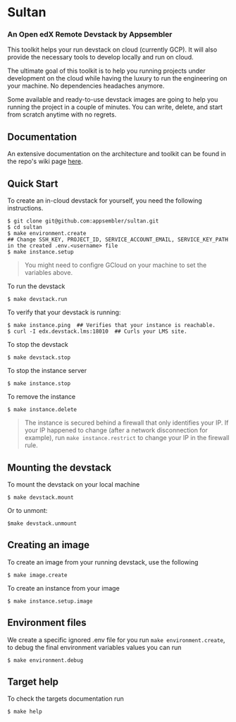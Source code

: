 # Sultan

### An Open edX Remote Devstack by Appsembler

This toolkit helps your run devstack on cloud (currently GCP). It will also provide the necessary tools to develop locally and run on cloud.

The ultimate goal of this toolkit is to help you running projects under development on the cloud while having the luxury to run the engineering on your machine. No dependencies headaches anymore. 

Some available and ready-to-use devstack images are going to help you running the project in a couple of minutes. You can write, delete, and start from scratch anytime with no regrets.

## Documentation
An extensive documentation on the architecture and toolkit can be found in the repo's wiki page [here](https://github.com/appsembler/sultan/wiki).

## Quick Start
To create an in-cloud devstack for yourself, you need the following instructions.

```Shell
$ git clone git@github.com:appsembler/sultan.git
$ cd sultan
$ make environment.create
## Change SSH_KEY, PROJECT_ID, SERVICE_ACCOUNT_EMAIL, SERVICE_KEY_PATH in the created .env.<username> file
$ make instance.setup
```

> You might need to configre GCloud on your machine to set the variables above.

To run the devstack
```shell
$ make devstack.run
```

To verify that your devstack is running:
```shell
$ make instance.ping  ## Verifies that your instance is reachable.
$ curl -I edx.devstack.lms:18010  ## Curls your LMS site.
```

To stop the devstack
```shell
$ make devstack.stop
```

To stop the instance server
```shell
$ make instance.stop
```

To remove the instance
```shell
$ make instance.delete
```

> The instance is secured behind a firewall that only identifies your IP. If your IP happened to change (after a network disconnection for example), run `make instance.restrict` to change your IP in the firewall rule.

## Mounting the devstack
To mount the devstack on your local machine
```shell
$ make devstack.mount
```
Or to unmont:
```shell
$make devstack.unmount
```

## Creating an image
To create an image from your running devstack, use the following
```shell
$ make image.create
```
To create an instance from your image
```shell
$ make instance.setup.image
```

## Environment files
We create a specific ignored .env file for you run `make environment.create`, to debug the final environment variables values you can run
```shell
$ make environment.debug
```

## Target help
To check the targets documentation run
```shell
$ make help
```

